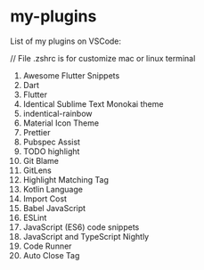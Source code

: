 # my-plugins
List of my plugins on VSCode:

// File .zshrc is for customize mac or linux terminal

1. Awesome Flutter Snippets
2. Dart
3. Flutter
4. Identical Sublime Text Monokai theme
5. indentical-rainbow
6. Material Icon Theme
7. Prettier
8. Pubspec Assist
9. TODO highlight
10. Git Blame
11. GitLens
12. Highlight Matching Tag
13. Kotlin Language
14. Import Cost
15. Babel JavaScript
16. ESLint 
17. JavaScript (ES6) code snippets
18. JavaScript and TypeScript Nightly
19. Code Runner
20. Auto Close Tag
